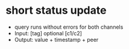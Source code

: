 # short status update
- query runs without errors for both channels
- Input: [tag] optional [c1/c2]
- Output: value + timestamp + peer
